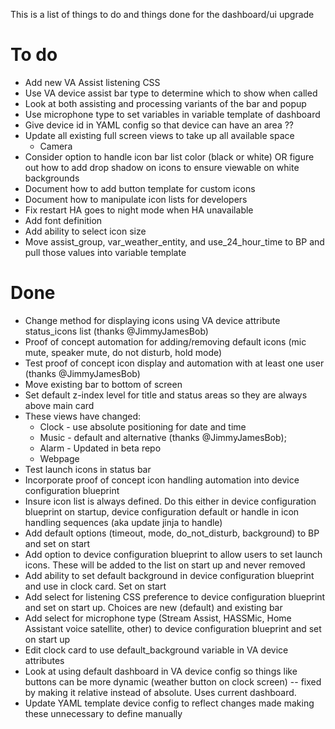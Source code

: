 This is a list of things to do and things done for the dashboard/ui upgrade

# To do


* Add new VA Assist listening CSS
* Use VA device assist bar type to determine which to show when called
* Look at both assisting and processing variants of the bar and popup
* Use microphone type to set variables in variable template of dashboard
* Give device id in YAML config so that device can have an area ??
* Update all existing full screen views to take up all available space
  * Camera
* Consider option to handle icon bar list color (black or white) OR figure out how to add drop shadow on icons to ensure viewable on white backgrounds
* Document how to add button template for custom icons
* Document how to manipulate icon lists for developers
* Fix restart HA goes to night mode when HA unavailable
* Add font definition
* Add ability to select icon size
* Move assist_group,  var_weather_entity, and use_24_hour_time to BP and pull those values into variable template

  
# Done

* Change method for displaying icons using VA device attribute status_icons list (thanks @JimmyJamesBob)
* Proof of concept automation for adding/removing default icons (mic mute, speaker mute, do not disturb, hold mode)
* Test proof of concept icon display and automation with at least one user (thanks @JimmyJamesBob)
* Move existing bar to bottom of screen
* Set default z-index level for title and status areas so they are always above main card
* These views have changed:
  * Clock - use absolute positioning for date and time  
  * Music - default and alternative (thanks @JimmyJamesBob);
  * Alarm - Updated in beta repo
  * Webpage     
* Test launch icons in status bar
* Incorporate proof of concept icon handling automation into device configuration blueprint
* Insure icon list is always defined.  Do this either in device configuration blueprint on startup, device configuration default or handle in icon handling sequences (aka update jinja to handle)
* Add default options (timeout, mode, do_not_disturb, background) to BP and set on start
* Add option to device configuration blueprint to allow users to set launch icons.  These will be added to the list on start up and never removed
* Add ability to set default background in device configuration blueprint and use in clock card.  Set on start
* Add select for listening CSS preference to device configuration blueprint and set on start up.  Choices are new (default) and existing bar
* Add select for microphone type (Stream Assist, HASSMic, Home Assistant voice satellite, other) to device configuration blueprint and set on start up
* Edit clock card to use default_background variable in VA device attributes
* Look at using default dashboard in VA device config so things like buttons can be more dynamic (weather button on clock screen) -- fixed by making it relative instead of absolute.  Uses current dashboard.
* Update YAML template device config to reflect changes made making these unnecessary to define manually
